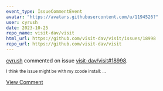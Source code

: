 ```yaml
---
event_type: IssueCommentEvent
avatar: "https://avatars.githubusercontent.com/u/1194526?"
user: cyrush
date: 2023-10-25
repo_name: visit-dav/visit
html_url: https://github.com/visit-dav/visit/issues/18998
repo_url: https://github.com/visit-dav/visit
---
```


<a href='https://github.com/cyrush' target='_blank'>cyrush</a> commented on issue <a href='https://github.com/visit-dav/visit/issues/18998' target='_blank'>visit-dav/visit#18998</a>.

<small>I think the issue might be with my xcode install:...</small>

<a href='https://github.com/visit-dav/visit/issues/18998' target='_blank'>View Comment</a>